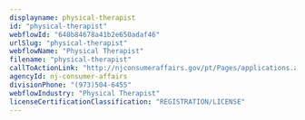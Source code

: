 ```yaml
---
displayname: physical-therapist
id: "physical-therapist"
webflowId: "640b84678a41b2e650adaf46"
urlSlug: "physical-therapist"
webflowName: "Physical Therapist"
filename: "physical-therapist"
callToActionLink: "http://njconsumeraffairs.gov/pt/Pages/applications.aspx"
agencyId: nj-consumer-affairs
divisionPhone: "(973)504-6455"
webflowIndustry: "Physical Therapist"
licenseCertificationClassification: "REGISTRATION/LICENSE"
---
```

